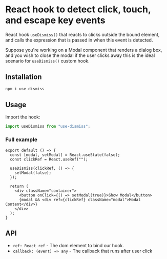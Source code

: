 # React hook to detect click, touch, and escape key events 

React hook `useDismiss()` that reacts to clicks outside the bound element, and calls the expression that is passed in when this event is detected.

Suppose you're working on a Modal component that renders a dialog box, and you wish to close the modal if the user clicks away this is the ideal scenario for `useDismiss()` custom hook.

## Installation

```sh
npm i use-dismiss
```

## Usage

Import the hook:

```javascript
import useDismiss from "use-dismiss";
```

### Full example

```
export default () => {
  const [modal, setModal] = React.useState(false);
  const clickRef = React.useRef("");

  useDismiss(clickRef, () => {
    setModal(false);
  });

  return (
    <div className="container">
      <button onClick={() => setModal(true)}>Show Modal</button>
      {modal && <div ref={clickRef} className="modal">Modal Content</div>}
    </div>
  );
}

```

## API

- `ref: React ref` - The dom element to bind our hook.
- `callback: (event) => any` - The callback that runs after user click
